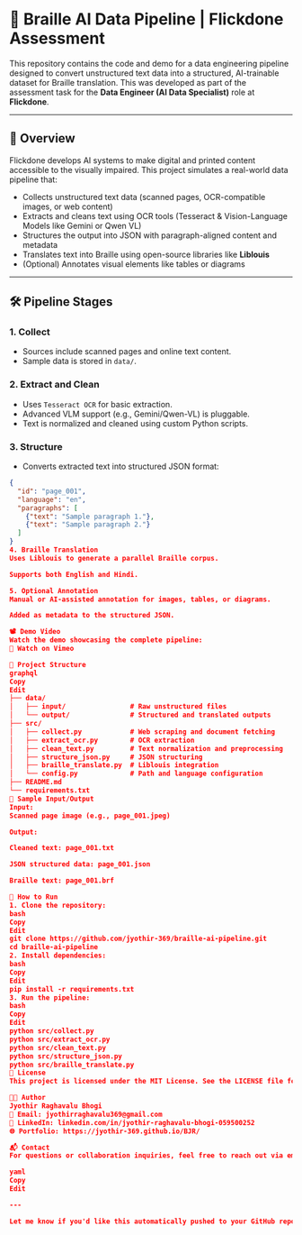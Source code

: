 # 🧠 Braille AI Data Pipeline | Flickdone Assessment

This repository contains the code and demo for a data engineering pipeline designed to convert unstructured text data into a structured, AI-trainable dataset for Braille translation. This was developed as part of the assessment task for the **Data Engineer (AI Data Specialist)** role at **Flickdone**.

---

## 📌 Overview

Flickdone develops AI systems to make digital and printed content accessible to the visually impaired. This project simulates a real-world data pipeline that:

- Collects unstructured text data (scanned pages, OCR-compatible images, or web content)
- Extracts and cleans text using OCR tools (Tesseract & Vision-Language Models like Gemini or Qwen VL)
- Structures the output into JSON with paragraph-aligned content and metadata
- Translates text into Braille using open-source libraries like **Liblouis**
- (Optional) Annotates visual elements like tables or diagrams

---

## 🛠️ Pipeline Stages

### 1. **Collect**
- Sources include scanned pages and online text content.
- Sample data is stored in `data/`.

### 2. **Extract and Clean**
- Uses `Tesseract OCR` for basic extraction.
- Advanced VLM support (e.g., Gemini/Qwen-VL) is pluggable.
- Text is normalized and cleaned using custom Python scripts.

### 3. **Structure**
- Converts extracted text into structured JSON format:

```json
{
  "id": "page_001",
  "language": "en",
  "paragraphs": [
    {"text": "Sample paragraph 1."},
    {"text": "Sample paragraph 2."}
  ]
}
4. Braille Translation
Uses Liblouis to generate a parallel Braille corpus.

Supports both English and Hindi.

5. Optional Annotation
Manual or AI-assisted annotation for images, tables, or diagrams.

Added as metadata to the structured JSON.

📽️ Demo Video
Watch the demo showcasing the complete pipeline:
🔗 Watch on Vimeo

📁 Project Structure
graphql
Copy
Edit
├── data/
│   ├── input/                # Raw unstructured files
│   └── output/               # Structured and translated outputs
├── src/
│   ├── collect.py            # Web scraping and document fetching
│   ├── extract_ocr.py        # OCR extraction
│   ├── clean_text.py         # Text normalization and preprocessing
│   ├── structure_json.py     # JSON structuring
│   ├── braille_translate.py  # Liblouis integration
│   └── config.py             # Path and language configuration
├── README.md
└── requirements.txt
🧪 Sample Input/Output
Input:
Scanned page image (e.g., page_001.jpeg)

Output:

Cleaned text: page_001.txt

JSON structured data: page_001.json

Braille text: page_001.brf

🚀 How to Run
1. Clone the repository:
bash
Copy
Edit
git clone https://github.com/jyothir-369/braille-ai-pipeline.git
cd braille-ai-pipeline
2. Install dependencies:
bash
Copy
Edit
pip install -r requirements.txt
3. Run the pipeline:
bash
Copy
Edit
python src/collect.py
python src/extract_ocr.py
python src/clean_text.py
python src/structure_json.py
python src/braille_translate.py
🧾 License
This project is licensed under the MIT License. See the LICENSE file for details.

👨‍💻 Author
Jyothir Raghavalu Bhogi
📧 Email: jyothirraghavalu369@gmail.com
🔗 LinkedIn: linkedin.com/in/jyothir-raghavalu-bhogi-059500252
🌐 Portfolio: https://jyothir-369.github.io/BJR/

📬 Contact
For questions or collaboration inquiries, feel free to reach out via email or LinkedIn.

yaml
Copy
Edit

---

Let me know if you'd like this automatically pushed to your GitHub repo or need a `.gitignore` or `requirements.txt` generated as well.







